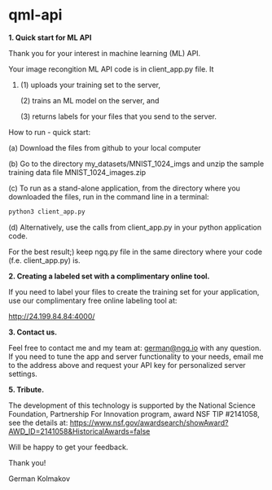 # qml-api

**1. Quick start for ML API**
   
Thank you for your interest in machine learning (ML) API.

Your image recongition ML API code is in client_app.py file.  It 
<ol>
<li> (1) uploads your training set to the server, </li>

(2) trains an ML model on the server, and 

(3) returns labels for your files that you send to the server.
</ol>
How to run - quick start: 

(a) Download the files from github to your local computer

(b) Go to the directory my_datasets/MNIST_1024_imgs and unzip the sample training data file MNIST_1024_images.zip 

(c) To run as a stand-alone application, from the directory where you downloaded the files, run in the command line in a terminal:

```python
python3 client_app.py
```

(d) Alternatively, use the calls from client_app.py in your python application code.

For the best result;) keep ngq.py file in the same directory where your code (f.e. client_app.py) is.

**2. Creating a labeled set with a complimentary online tool.**
   
If you need to label your files to create the training set for your application, use our complimentary free online labeling tool at: 

http://24.199.84.84:4000/

**3. Contact us.**
   
Feel free to contact me and my team at: german@ngq.io with any question.
If you need to tune the app and server functionality to your needs, email me to the address above and request your API key for personalized server settings.

**5. Tribute.**
   
The development of this technology is supported by the National Science Foundation, Partnership For Innovation program, award NSF TIP #2141058, see the details at: https://www.nsf.gov/awardsearch/showAward?AWD_ID=2141058&HistoricalAwards=false 

Will be happy to get your feedback.

Thank you!

German Kolmakov
